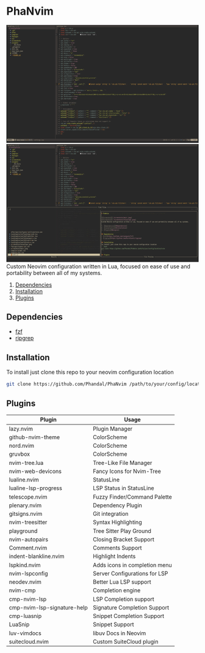 # PhaNvim

![Screenshot](./screenshots/main.jpeg)
![Screenshot](./screenshots/telescope.jpeg)
Custom Neovim configuration written in Lua, focused on ease of use and portability between all of my systems.

1. [Dependencies](#dependencies)
2. [Installation](#installation)
3. [Plugins](#plugins)

## Dependencies
- [fzf](https://github.com/junegunn/fzf)
- [ripgrep](https://github.com/BurntSushi/ripgrep)

## Installation
To install just clone this repo to your neovim configuration location
```bash
git clone https://github.com/Phandal/PhaNvim /path/to/your/config/location/nvim
```

## Plugins

| Plugin                      | Usage                         |
| --------------------------- | ----------------------------- |
| lazy.nvim                   | Plugin Manager                |
| github-nvim-theme           | ColorScheme                   |
| nord.nvim                   | ColorScheme                   |
| gruvbox                     | ColorScheme                   |
| nvim-tree.lua               | Tree-Like File Manager        |
| nvim-web-devicons           | Fancy Icons for Nvim-Tree     |
| lualine.nvim                | StatusLine                    |
| lualine-lsp-progress        | LSP Status in StatusLine      |
| telescope.nvim              | Fuzzy Finder/Command Palette  |
| plenary.nvim                | Dependency Plugin             |
| gitsigns.nvim               | Git integration               |
| nvim-treesitter             | Syntax Highlighting           |
| playground                  | Tree Sitter Play Ground       |
| nvim-autopairs              | Closing Bracket Support       |
| Comment.nvim                | Comments Support              |
| indent-blankline.nvim       | Highlight Indents             |
| lspkind.nvim                | Adds icons in completion menu |
| nvim-lspconfig              | Server Configurations for LSP |
| neodev.nvim                 | Better Lua LSP support        |
| nvim-cmp                    | Completion engine             |
| cmp-nvim-lsp                | LSP Completion support        |
| cmp-nvim-lsp-signature-help | Signature Completion Support  |
| cmp-luasnip                 | Snippet Completion Support    |
| LuaSnip                     | Snippet Support               |
| luv-vimdocs                 | libuv Docs in Neovim          |
| suitecloud.nvim             | Custom SuiteCloud plugin      |
